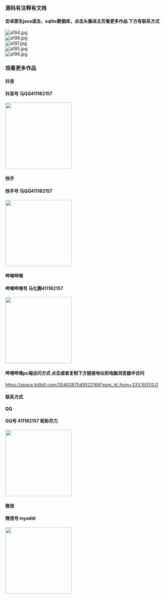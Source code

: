 ### 源码有注释有文档

#### 安卓原生java语法，sqlite数据库，点击头像进主页看更多作品 下方有联系方式
 <img src='https://img.alicdn.com/imgextra/i4/1658540494/O1CN01ppLllL1FWIa5DiEGD_!!1658540494.jpg' alt='a194.jpg' /></br> 
 <img src='https://img.alicdn.com/imgextra/i3/1658540494/O1CN01wXnNKq1FWIaAMlHeT_!!1658540494.jpg' alt='a198.jpg' /></br> 
 <img src='https://img.alicdn.com/imgextra/i3/1658540494/O1CN010L8w1t1FWIa2rtZJe_!!1658540494.jpg' alt='a197.jpg' /></br> 
 <img src='https://img.alicdn.com/imgextra/i3/1658540494/O1CN01Ti48841FWIa59bb54_!!1658540494.jpg' alt='a195.jpg' /></br> 
 <img src='https://img.alicdn.com/imgextra/i1/1658540494/O1CN01AcV4D41FWIa7hkj5z_!!1658540494.jpg' alt='a196.jpg' /></br>
### 观看更多作品

#### 抖音
#### 抖音号  马QQ411182157
<img src="https://gitee.com/QQ411182157/mingpian/raw/master/douyin.png" width="210px">

#### 快手
#### 快手号  马QQ411182157

<img src="https://gitee.com/QQ411182157/mingpian/raw/master/kuaishou.jpg" width="210px">

#### 哔哩哔哩
#### 哔哩哔哩号  马化腾411182157

<img src="https://gitee.com/QQ411182157/mingpian/raw/master/bili.png" width="210px">

#### 哔哩哔哩pc端访问方式 点击或者复制下方链接地址到电脑浏览器中访问

https://space.bilibili.com/3546387549522168?spm_id_from=333.1007.0.0


#### 联系方式
#### QQ
#### QQ号 411182157 昵称尽力

<img src="https://gitee.com/QQ411182157/mingpian/raw/master/qq.jpg" width="210px">

#### 微信
#### 微信号 myaddr

<img src="https://gitee.com/QQ411182157/mingpian/raw/master/weixin.png" width="210px">

